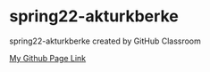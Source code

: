 # spring22-akturkberke
spring22-akturkberke created by GitHub Classroom

[My Github Page Link](https://bu-ie-360.github.io/spring22-akturkberke/)
